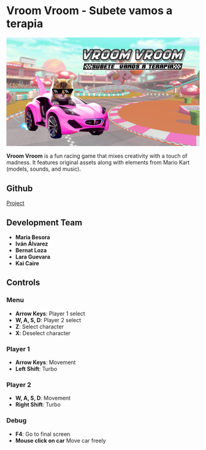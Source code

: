 # Vroom Vroom - Subete vamos a terapia

![Menu](https://github.com/Ivalpe/ProjectRacing/blob/main/Assets/Main%20Menu/title%20screen.png)

**Vroom Vroom** is a fun racing game that mixes creativity with a touch of madness. It features original assets along with elements from Mario Kart (models, sounds, and music).

## Github

[Project](https://github.com/Ivalpe/ProjectRacing--VroomVroom-Subete-vamos-a-terapia)


## Development Team

- **Maria Besora**  
- **Iván Álvarez**  
- **Bernat Loza**  
- **Lara Guevara**  
- **Kai Caire**  

## Controls  

### Menu
- **Arrow Keys**: Player 1 select
- **W, A, S, D**: Player 2 select
- **Z**: Select character
- **X**: Deselect character

### Player 1  
- **Arrow Keys**: Movement  
- **Left Shift**: Turbo  

### Player 2  
- **W, A, S, D**: Movement  
- **Right Shift**: Turbo  

### Debug
- **F4**: Go to final screen
- **Mouse click on car** Move car freely
